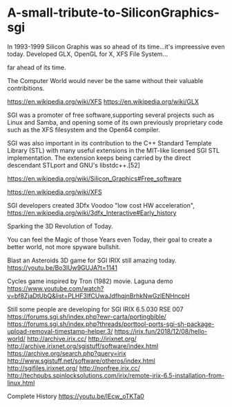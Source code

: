# A-small-tribute-to-SiliconGraphics-sgi

In 1993-1999 Silicon Graphis was so ahead of its time...it's impreessive even today.
Developed GLX, OpenGL for X,
XFS File System...

far ahead of its time.

The Computer World would never be the same without their valuable contribitions.

https://en.wikipedia.org/wiki/XFS
https://en.wikipedia.org/wiki/GLX

SGI was a promoter of free software,supporting several projects such as Linux and Samba, and opening some of its own previously proprietary code such as the XFS filesystem and the Open64 compiler.

SGI was also important in its contribution to the C++ Standard Template Library (STL) with many useful extensions in the MIT-like licensed SGI STL implementation. The extension keeps being carried by the direct descendant STLport and GNU's libstdc++.[52] 

https://en.wikipedia.org/wiki/Silicon_Graphics#Free_software

https://en.wikipedia.org/wiki/XFS

SGI developers created 3Dfx Voodoo "low cost HW acceleration",
https://en.wikipedia.org/wiki/3dfx_Interactive#Early_history

Sparking the 3D Revolution of Today.

You can feel the Magic of those Years even Today, their goal to create a better world, not more spyware bullshit.

Blast an Asteroids 3D game for SGI IRIX still amazing today.
https://youtu.be/Bo3lUw9GUJA?t=1141

Cycles game inspired by Tron (1982) movie.
Laguna demo
https://www.youtube.com/watch?v=bf8ZjaDtUbQ&list=PLHF3IfCUwaJdfhqjnBrhkNwGzlENHncpH

Still some people are developing for SGI IRIX 6.5.030 RSE 007
https://forums.sgi.sh/index.php?ewr-carta/portingbible/
https://forums.sgi.sh/index.php?threads/porttool-ports-sgi-sh-package-upload-removal-timestamp-helper.3/
https://irix.fun/2018/12/08/hello-world/
http://archive.irix.cc/
http://irixnet.org/
http://archive.irixnet.org/sgistuff/software/index.html
https://archive.org/search.php?query=irix
http://www.sgistuff.net/software/otheros/index.html
http://sgifiles.irixnet.org/
http://nonfree.irix.cc/
http://techpubs.spinlocksolutions.com/irix/remote-irix-6.5-installation-from-linux.html

Complete History
https://youtu.be/lEcw_oTKTa0
